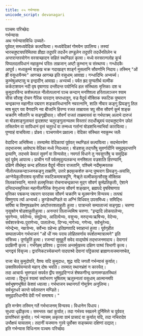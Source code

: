 ```yaml
---
title: ०५ गर्भन्यासः
unicode_script: devanagari
---
```


पञ्चमः परिच्छेदः  
गर्भन्यासः  
अथ गर्भन्यासविधिः उच्यते-  
पूर्ववत् समध्यवेदिकं कल्पयित्वा। मध्यवेदिकां गोमयेन उपलिप्य। तस्यां  
भारचतुष्टयपरिमितया व्रीह्या तदुपरि तदर्धेन तण्डुलेन तदुपरि तदर्धेनतिलेन च  
अन्तरान्तरयोगेन वस्त्राच्छादन सहितं स्थण्डिलं कृत्वा। मध्ये वस्त्ररत्नलोह कूर्च  
पिप्पलदलपिधानं महाकुम्भं परितः ताम्रजान् अष्टौ कुम्भान् च संस्थाप्य। गन्धोदकैः  
आपूर्य। मध्यकुम्भे शङ्ख चक्र गदाखड्ग शार्ङ्ग मुसलानि सौवर्णानि निदाय। तस्मिन् "ओं  
ह्रीं वसुधायैनमः"  आगच्छ आगच्छ इति वसुधाम् आवाह्य। गन्धादिभिः अभ्यर्च्य।  
कुम्भेषुअष्टासु च इन्द्रादीन् आवाह्य। अभ्यर्च्य। पर्वत ह्रद पुण्यतीर्थ वल्मीक  
कर्कटाशयन नदी वृष वृषाणाग्र दन्तीदन्त पयोनिधि हल संस्थिताः मृत्तिकाः दश च  
कुमुदारविन्द कशेरूत्पल नीलोत्पलानां पञ्च कन्दान् मनश्शिला हरितालाञ्जन श्याम  
सीस सौराष्ट्र रोचन गैरिक पारदान् सप्तधातून्, वज्र वैदूर्य मौक्तिक स्फटिक पुष्यराग  
चन्द्रकान्त महानील पद्मराग शङ्काभिधानानि नवरत्नानि, शालि नीवार कङ्गु प्रियङ्गु तिल  
माष मुद्ग यव वैणवानि नव बीजानि हिरण्य रजत ताम्रायस त्रपु सीस सौवर्ण कूर्म शङ्क  
चक्राणि नवैतानि च सङ्गृह्णीयात्। सौवर्णं राजतं ताम्रमायसं वा गर्भपात्रम् अलाभे दारुजं  
वा षोडशाङ्गुलायतं द्वादशाष्ट चतुरङ्गुलान्यतम विस्तारं तदर्धोच्छ्रायं पदचतुष्टयेन उपेतं  
तत्त्रितयेन वा सापिधानं वृत्तं चतुरर्धं वा तन्मध्य गर्तानां षोडशभिःनवभिर्वा कारयित्वा।  
पुण्याहं वाचयित्वा। प्रोक्ष्य। पञ्चगव्येन प्रक्षाल्य। वेदिका संस्थित नवकुम्भ जलैः  
  

वेदादिना अभिषिच्य। तस्यामेव वेदिकायां पूर्ववत् स्थण्डिलं कल्पयित्वा। सदर्भवस्त्रेण  
तद्भाजनम् आवेष्ट्य वेदिका मध्ये निदध्यात्। षोडशसु तद्गर्तेषु सुवर्णादीनि समुद्रमृदन्तानि  
द्रव्याणि, तदभावे केवलं सुवर्णं वा विन्यसेत्। नवगर्त विधाने तु नवसुगर्तेषु च समुद्रिक  
मृदं पूर्वम् आपात्य। प्राचीन गर्ते पर्वतमृदुत्पलकन्द मनश्शिला वज्रशालि हिरण्यानि,  
दक्षिणे तीर्थमृद कन्द हरिताल वैदूर्य नीवार राजतानि, पश्चिमे नदीमृत्मरतक  
नीलोत्पलकन्दाञ्जनकङ्गु ताम्राणि, उत्तरे ह्रदमृत्कशेरु कन्द पुष्यराग प्रियङ्गु-अयांसि,  
आग्नेयेकुलीराशय मृत्सीस स्फटिकमाषत्रपूणि, नैॠते वल्मीकमृत्सौराष्ट्र मौक्तिक  
तिलकांस्यानि, मारुते हलमृत्तिका रोचनाचन्द्रकान्त मुद्ग सौवर्ण कूर्मप्रतिकृतीः, ऐशाने  
दन्तिदन्तमृत्तिका महानीलगैरिक वेणुधान्य सौवर्ण शङ्खान्, ब्रह्मपदे वृषविषाणाग्र  
मृत्तिका पद्मकन्द पद्मराग पारदयव सौवर्ण चक्राणि च मूलमन्त्रेण विन्यस्य। तत्पद्मं  
विष्णुगाय र्त्या अभ्यर्च्य। कुण्डेस्थण्डिले वा अग्निं विधिवत् उपसमिध्य। समिद्भिः  
सर्पिषा च विष्णुषडक्षरेण अष्टोत्तरशताहुतीः हुत्वा। पात्रान्तरे सम्पाताज्यं सङ्गृह्य। चरुणा  
नृसूक्तेन षोडशाहुतीःहुत्वा। अनन्तरं तिलाज्यमिश्र चरुणा. "इन्द्रादि लोकपालेभ्यः,  
भुवनेभ्यः, पर्वतेभ्यः, समुद्रेभ्यः, आदित्येभ्यः, वसुभ्यः, मरुद्भ्यःऋषिभ्यः, वेदेभ्यः,  
सर्वशास्त्रेभ्यः.पुराणेभ्यः, पातालेभ्यः, दिग्भ्यः,नागेभ्यः, गणेभ्यः, सर्वभूतेभ्यः,  
नरेन्द्रेभ्यः, नक्षत्रेभ्यः, सर्वेभ्यः ग्रहेभ्यः इतिप्रणवादि स्वाहान्तं हुत्वा। पूर्वगृहीत  
सम्पाताज्येन गर्भभाजनं "ओं धीं नमः पराय लोहितवर्णाय स्पर्शतन्मात्रात्मने"  इति  
संसिच्य। पूर्णाहुतिं हुत्वा। रजन्यां सुमुहूर्ते सवेद वाद्यघोषं तद्भाजनमादाय। देवागारं  
प्रदक्षिणी कृत्य। गर्भगेहम् प्रविश्य। द्वारस्य अन्तर्मुखस्य दक्षिण पाश्र्वं त्रिभागी कृत्य।  
भागद्वयं विसृज्य। द्वारनिकटस्येकभागे पादपाश्र्वे देवानां पट्टिकायां ब्राह्मणःयजमानश्चेत्,  
  

राजा चेत् कुमुदोपरि, वैश्यः यदि कुमुदाधः, शूद्रः यदि जगतौ गर्भन्यासं कुर्यात्।  
उक्तविपर्ययन्यासे महान् दोषः भवति। तस्मात् स्थानभ्रंशं न कारयेत्।  
तदा आचार्यः भूमण्डलं सपर्वत द्वीप समुद्रदिग्गजं शेषफणीन्द्र फणामण्डलस्थितं  
ध्यात्वा। द्विभुजं श्यामां सर्वाभरण भूषिताम् ऋतुस्नातां वसुधाम् आत्मानमपि  
सर्वभूषणभूषितं केशवं ध्यात्वा। गर्भभाजन स्थानगर्तं गोमूत्रेण अनुलिप्य।  
सर्वभूतधरे कान्ते पर्वतस्तन मण्डिते।  
समुद्रपरिधानीये देवी गर्भं समाश्रय। "   
 
इति मन्त्रेण तस्मिन् गर्ते गर्भभाजनम् विन्यस्य। विधानेन पिधाय।  
सुधया धृढीकृत्य। समन्ततः रक्षां कुर्यात्। तदा गर्भस्य स्खलने दुर्निमित्ते च पूर्ववत्  
प्रायश्चित्तं कुर्यात्। गर्भ न्यासम् अकृत्वा ग्रामं प्रासादं वा कुर्यात् यदि, तदा नचिरादेव  
उभौक्षयं यायाताम्। तदानीं यजमानः गुरवे पूर्वोक्त सङ्ख्यया दक्षिणां दद्यात्।  
इति गर्भन्यास विधिःनाम पञ्चमः परिच्छेदः  
